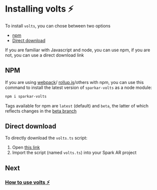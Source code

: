 # Installing volts ⚡️

To install `volts`, you can chose between two options

- [npm](#npm)
- [Direct download](#direct-download)

If you are familiar with Javascript and node, you can use npm, if you are not, you can use a direct download link

## NPM

If you are using [webpack](https://webpack.js.org)/ [rollup.js](https://rollupjs.org/)/others with npm, you can use this command to install the latest version of `sparkar-volts` as a node module:

```bash
npm i sparkar-volts
```

Tags available for npm are `latest` (default) and `beta`, the latter of which reflects changes in the [beta branch](https://github.com/tomaspietravallo/sparkar-volts/tree/beta)

## Direct download

To directly download the `volts.ts` script:

1. Open [this link](https://github.com/tomaspietravallo/sparkar-volts/releases/latest/download/volts.ts)
2. Import the script (named `volts.ts`) into your Spark AR project

## Next

### [How to use volts ⚡️](how-to-use-volts.md)
